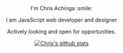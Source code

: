 <div align="center">
I'm Chris Achinga :smile:

I am JavaScript web developer and designer

Actively looking and open for opportunities.


[![Chris's github stats](https://github-readme-stats.vercel.app/api?username=ChrisAchinga&show_icons=true&theme=monokai)](https://github.com/ChrisAchinga/github-readme-stats)

</div>


